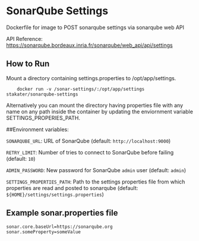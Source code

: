 # SonarQube Settings 
Dockerfile for image to POST sonarqube settings via sonarqube web API

API Reference: https://sonarqube.bordeaux.inria.fr/sonarqube/web_api/api/settings


## How to Run

Mount a directory containing settings.properties to /opt/app/settings.
```
    docker run -v /sonar-settings/:/opt/app/settings stakater/sonarqube-settings
```
Alternatively you can mount the directory having properties file with any name on any path inside the container by updating the enviornment variable SETTINGS_PROPERIES_PATH. 

##Environment variables:

`SONARQUBE_URL`: URL of SonarQube (default: `http://localhost:9000`)

`RETRY_LIMIT`: Number of tries to connect to SonarQube before failing (default: `10`)

`ADMIN_PASSWORD`: New password for SonarQube `admin` user (default: `admin`)

`SETTINGS_PROPERTIES_PATH`: Path to the settings properties file from which properties are read and posted to sonarqube  (default: `${HOME}/settings/settings.properties`)


## Example sonar.properties file

```
sonar.core.baseUrl=https://sonarqube.org
sonar.someProperty=someValue
```